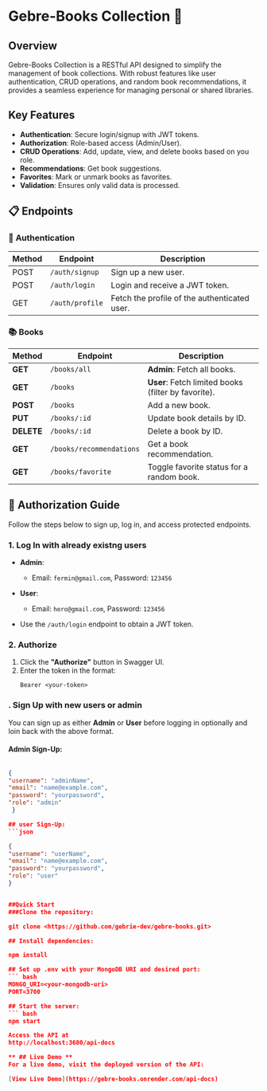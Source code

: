 # **Gebre-Books Collection** 📖

## Overview

Gebre-Books Collection is a RESTful API designed to simplify the management of book collections. With robust features like user authentication, CRUD operations, and random book recommendations, it provides a seamless experience for managing personal or shared libraries.

## Key Features

- **Authentication**: Secure login/signup with JWT tokens.
- **Authorization**: Role-based access (Admin/User).
- **CRUD Operations**: Add, update, view, and delete books based on you role.
- **Recommendations**: Get book suggestions.
- **Favorites**: Mark or unmark books as favorites.
- **Validation**: Ensures only valid data is processed.

## 📋 Endpoints

### 🔑 **Authentication**

| Method | Endpoint        | Description                                  |
| ------ | --------------- | -------------------------------------------- |
| POST   | `/auth/signup`  | Sign up a new user.                          |
| POST   | `/auth/login`   | Login and receive a JWT token.               |
| GET    | `/auth/profile` | Fetch the profile of the authenticated user. |

### 📚 **Books**

| **Method** | **Endpoint**             | **Description**                                     |
| ---------- | ------------------------ | --------------------------------------------------- |
| **GET**    | `/books/all`             | **Admin**: Fetch all books.                         |
| **GET**    | `/books`                 | **User**: Fetch limited books (filter by favorite). |
| **POST**   | `/books`                 | Add a new book.                                     |
| **PUT**    | `/books/:id`             | Update book details by ID.                          |
| **DELETE** | `/books/:id`             | Delete a book by ID.                                |
| **GET**    | `/books/recommendations` | Get a book recommendation.                          |
| **GET**    | `/books/favorite`        | Toggle favorite status for a random book.           |

## 🔐 **Authorization Guide**

Follow the steps below to sign up, log in, and access protected endpoints.

### **1. Log In with already existng users**

- **Admin**:
  - Email: `fermin@gmail.com`, Password: `123456`
- **User**:

  - Email: `hero@gmail.com`, Password: `123456`

- Use the `/auth/login` endpoint to obtain a JWT token.

### **2. Authorize**

1. Click the **"Authorize"** button in Swagger UI.
2. Enter the token in the format:
   ```plaintext
   Bearer <your-token>
   ```

### **. Sign Up with new users or admin**

You can sign up as either **Admin** or **User**
before logging in optionally and loin back with the above format.

#### Admin Sign-Up:

````json

{
"username": "adminName",
"email": "name@example.com",
"password": "yourpassword",
"role": "admin"
 }

## user Sign-Up:
```json

{
"username": "userName",
"email": "name@example.com",
"password": "yourpassword",
"role": "user"
}


##Quick Start
###Clone the repository:

git clone <https://github.com/gebrie-dev/gebre-books.git>

## Install dependencies:

npm install

## Set up .env with your MongoDB URI and desired port:
``` bash
MONGO_URI=<your-mongodb-uri>
PORT=3700

## Start the server:
``` bash
npm start

Access the API at
http://localhost:3600/api-docs

** ## Live Demo **
For a live demo, visit the deployed version of the API:

[View Live Demo](https://gebre-books.onrender.com/api-docs)

````

